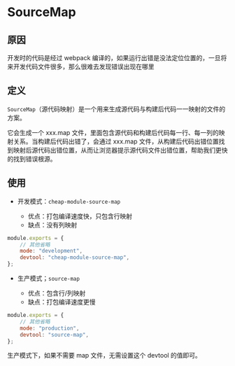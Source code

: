 # SourceMap

## 原因

开发时的代码是经过 webpack 编译的，如果运行出错是没法定位位置的，一旦将来开发代码文件很多，那么很难去发现错误出现在哪里

## 定义

`SourceMap`（源代码映射）是一个用来生成源代码与构建后代码一一映射的文件的方案。

它会生成一个 xxx.map 文件，里面包含源代码和构建后代码每一行、每一列的映射关系。当构建后代码出错了，会通过 xxx.map 文件，从构建后代码出错位置找到映射后源代码出错位置，从而让浏览器提示源代码文件出错位置，帮助我们更快的找到错误根源。

## 使用

- 开发模式：`cheap-module-source-map`

  - 优点：打包编译速度快，只包含行映射
  - 缺点：没有列映射

```js
module.exports = {
	// 其他省略
	mode: "development",
	devtool: "cheap-module-source-map",
};
```

- 生产模式；`source-map`

  - 优点：包含行/列映射
  - 缺点：打包编译速度更慢

```js
module.exports = {
	// 其他省略
	mode: "production",
	devtool: "source-map",
};
```

生产模式下，如果不需要 map 文件，无需设置这个 devtool 的值即可。
